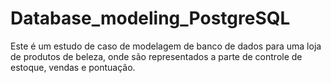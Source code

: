# Database_modeling_PostgreSQL
Este é um estudo de caso de modelagem de banco de dados para uma loja de produtos de beleza, onde são representados a parte de controle de estoque, vendas e pontuação.
